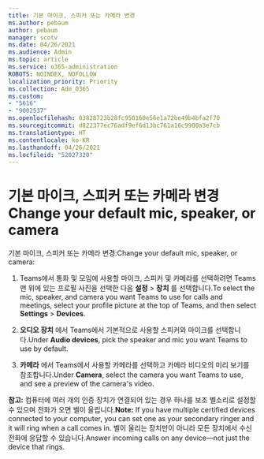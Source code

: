 ```yaml
---
title: 기본 마이크, 스피커 또는 카메라 변경
ms.author: pebaum
author: pebaum
manager: scotv
ms.date: 04/26/2021
ms.audience: Admin
ms.topic: article
ms.service: o365-administration
ROBOTS: NOINDEX, NOFOLLOW
localization_priority: Priority
ms.collection: Adm_O365
ms.custom:
- "5616"
- "9002537"
ms.openlocfilehash: 03828723b28fc950160e56e1a72be49b4bfa2f70
ms.sourcegitcommit: d822377ec76adf9ef6d13bc761a16c9900a3e7cb
ms.translationtype: HT
ms.contentlocale: ko-KR
ms.lasthandoff: 04/26/2021
ms.locfileid: "52027320"
---
```

# <a name="change-your-default-mic-speaker-or-camera"></a><span data-ttu-id="614c3-102">기본 마이크, 스피커 또는 카메라 변경</span><span class="sxs-lookup"><span data-stu-id="614c3-102">Change your default mic, speaker, or camera</span></span>

<span data-ttu-id="614c3-103">기본 마이크, 스피커 또는 카메라 변경:</span><span class="sxs-lookup"><span data-stu-id="614c3-103">Change your default mic, speaker, or camera:</span></span>

1. <span data-ttu-id="614c3-104">Teams에서 통화 및 모임에 사용할 마이크, 스피커 및 카메라를 선택하려면 Teams 맨 위에 있는 프로필 사진을 선택한 다음 **설정** > **장치** 를 선택합니다.</span><span class="sxs-lookup"><span data-stu-id="614c3-104">To select the mic, speaker, and camera you want Teams to use for calls and meetings, select your profile picture at the top of Teams, and then select **Settings** > **Devices**.</span></span>

1. <span data-ttu-id="614c3-105">**오디오 장치** 에서 Teams에서 기본적으로 사용할 스피커와 마이크를 선택합니다.</span><span class="sxs-lookup"><span data-stu-id="614c3-105">Under **Audio devices**, pick the speaker and mic you want Teams to use by default.</span></span> 

1. <span data-ttu-id="614c3-106">**카메라** 에서 Teams에서 사용할 카메라를 선택하고 카메라 비디오의 미리 보기를 참조합니다.</span><span class="sxs-lookup"><span data-stu-id="614c3-106">Under **Camera**, select the camera you want Teams to use, and see a preview of the camera's video.</span></span> 

<span data-ttu-id="614c3-107">**참고:** 컴퓨터에 여러 개의 인증 장치가 연결되어 있는 경우 하나를 보조 벨소리로 설정할 수 있으며 전화가 오면 벨이 울립니다.</span><span class="sxs-lookup"><span data-stu-id="614c3-107">**Note:** If you have multiple certified devices connected to your computer, you can set one as your secondary ringer and it will ring when a call comes in.</span></span> <span data-ttu-id="614c3-108">벨이 울리는 장치만이 아니라 모든 장치에서 수신 전화에 응답할 수 있습니다.</span><span class="sxs-lookup"><span data-stu-id="614c3-108">Answer incoming calls on any device—not just the device that rings.</span></span>